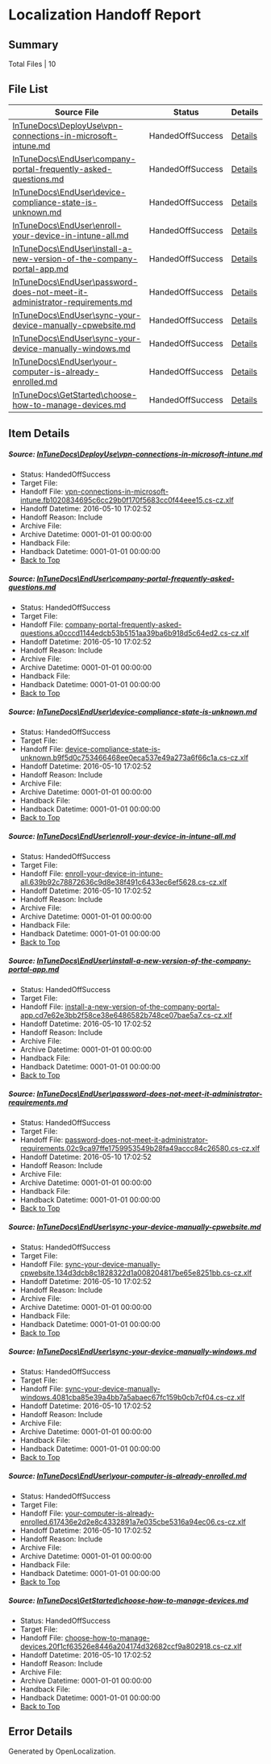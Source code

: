 # <a name='report-top'></a> Localization Handoff Report

## Summary
 Total Files | 10

## File List
 Source File | Status | Details 
 ----------- | ------ | ------- 
 [InTuneDocs\DeployUse\vpn-connections-in-microsoft-intune.md](https://github.com/Microsoft/IntuneDocs-pr/blob/f68b8d2ba6c60998e59bff43e600e2d578d597c2/InTuneDocs/DeployUse/vpn-connections-in-microsoft-intune.md) | HandedOffSuccess | [Details](#00af128807771f5646543614503ab7807362307b245)
 [InTuneDocs\EndUser\company-portal-frequently-asked-questions.md](https://github.com/Microsoft/IntuneDocs-pr/blob/3d61b3274693f49ba63642314f940c5c56d91b2c/InTuneDocs/EndUser/company-portal-frequently-asked-questions.md) | HandedOffSuccess | [Details](#ef725c34514031d3e40a8e4e5ebfe17dc076db79266)
 [InTuneDocs\EndUser\device-compliance-state-is-unknown.md](https://github.com/Microsoft/IntuneDocs-pr/blob/3d61b3274693f49ba63642314f940c5c56d91b2c/InTuneDocs/EndUser/device-compliance-state-is-unknown.md) | HandedOffSuccess | [Details](#dd0e5b2235858e12ad3733cbef8d89718b36c2a2267)
 [InTuneDocs\EndUser\enroll-your-device-in-intune-all.md](https://github.com/Microsoft/IntuneDocs-pr/blob/8986676fd2c6e9f5c565e882b7f4afe47e9ba51b/InTuneDocs/EndUser/enroll-your-device-in-intune-all.md) | HandedOffSuccess | [Details](#614731350f28c84de57ac230d9ff70e6fd5cc03d281)
 [InTuneDocs\EndUser\install-a-new-version-of-the-company-portal-app.md](https://github.com/Microsoft/IntuneDocs-pr/blob/8986676fd2c6e9f5c565e882b7f4afe47e9ba51b/InTuneDocs/EndUser/install-a-new-version-of-the-company-portal-app.md) | HandedOffSuccess | [Details](#63296af56a00d58057ad1ef741190faac3b2803a298)
 [InTuneDocs\EndUser\password-does-not-meet-it-administrator-requirements.md](https://github.com/Microsoft/IntuneDocs-pr/blob/8986676fd2c6e9f5c565e882b7f4afe47e9ba51b/InTuneDocs/EndUser/password-does-not-meet-it-administrator-requirements.md) | HandedOffSuccess | [Details](#73d94beada4963c0698d0c2152fd745792878ec1406)
 [InTuneDocs\EndUser\sync-your-device-manually-cpwebsite.md](https://github.com/Microsoft/IntuneDocs-pr/blob/3d61b3274693f49ba63642314f940c5c56d91b2c/InTuneDocs/EndUser/sync-your-device-manually-cpwebsite.md) | HandedOffSuccess | [Details](#c0a76642b316f148f93cd6c6a487b34e34144d27421)
 [InTuneDocs\EndUser\sync-your-device-manually-windows.md](https://github.com/Microsoft/IntuneDocs-pr/blob/3d61b3274693f49ba63642314f940c5c56d91b2c/InTuneDocs/EndUser/sync-your-device-manually-windows.md) | HandedOffSuccess | [Details](#ceebb0d7ce382289d4b7d15f30094ecf28645c14423)
 [InTuneDocs\EndUser\your-computer-is-already-enrolled.md](https://github.com/Microsoft/IntuneDocs-pr/blob/3d61b3274693f49ba63642314f940c5c56d91b2c/InTuneDocs/EndUser/your-computer-is-already-enrolled.md) | HandedOffSuccess | [Details](#d8fc6c1eadfbd7925ccf2ffd82d033dfc18cbafd453)
 [InTuneDocs\GetStarted\choose-how-to-manage-devices.md](https://github.com/Microsoft/IntuneDocs-pr/blob/aa27dec4d85c272f187dd64a7384157c029ee04e/InTuneDocs/GetStarted/choose-how-to-manage-devices.md) | HandedOffSuccess | [Details](#26647bdff0870dbf8989911b7c193e53c4eaea02472)

## Item Details
##### <a name='00af128807771f5646543614503ab7807362307b245'></a> Source: [InTuneDocs\DeployUse\vpn-connections-in-microsoft-intune.md](https://github.com/Microsoft/IntuneDocs-pr/blob/f68b8d2ba6c60998e59bff43e600e2d578d597c2/InTuneDocs/DeployUse/vpn-connections-in-microsoft-intune.md)
* Status: HandedOffSuccess
* Target File: 
* Handoff File: [vpn-connections-in-microsoft-intune.fb1020834695c6cc29b0f170f5683cc0f44eee15.cs-cz.xlf](https://github.com/Microsoft/EM.handoff/blob/3411ff829df4a1a2fba704ca1be1f3a0118e1912/ol-handoff/Microsoft/IntuneDocs-pr.cs-cz/master/vpn-connections-in-microsoft-intune.fb1020834695c6cc29b0f170f5683cc0f44eee15.cs-cz.xlf)
* Handoff Datetime: 2016-05-10 17:02:52
* Handoff Reason: Include
* Archive File: 
* Archive Datetime: 0001-01-01 00:00:00
* Handback File: 
* Handback Datetime: 0001-01-01 00:00:00
* [Back to Top](#report-top)

##### <a name='ef725c34514031d3e40a8e4e5ebfe17dc076db79266'></a> Source: [InTuneDocs\EndUser\company-portal-frequently-asked-questions.md](https://github.com/Microsoft/IntuneDocs-pr/blob/3d61b3274693f49ba63642314f940c5c56d91b2c/InTuneDocs/EndUser/company-portal-frequently-asked-questions.md)
* Status: HandedOffSuccess
* Target File: 
* Handoff File: [company-portal-frequently-asked-questions.a0cccd1144edcb53b5151aa39ba6b918d5c64ed2.cs-cz.xlf](https://github.com/Microsoft/EM.handoff/blob/3411ff829df4a1a2fba704ca1be1f3a0118e1912/ol-handoff/Microsoft/IntuneDocs-pr.cs-cz/master/company-portal-frequently-asked-questions.a0cccd1144edcb53b5151aa39ba6b918d5c64ed2.cs-cz.xlf)
* Handoff Datetime: 2016-05-10 17:02:52
* Handoff Reason: Include
* Archive File: 
* Archive Datetime: 0001-01-01 00:00:00
* Handback File: 
* Handback Datetime: 0001-01-01 00:00:00
* [Back to Top](#report-top)

##### <a name='dd0e5b2235858e12ad3733cbef8d89718b36c2a2267'></a> Source: [InTuneDocs\EndUser\device-compliance-state-is-unknown.md](https://github.com/Microsoft/IntuneDocs-pr/blob/3d61b3274693f49ba63642314f940c5c56d91b2c/InTuneDocs/EndUser/device-compliance-state-is-unknown.md)
* Status: HandedOffSuccess
* Target File: 
* Handoff File: [device-compliance-state-is-unknown.b9f5d0c753466468ee0eca537e49a273a6f66c1a.cs-cz.xlf](https://github.com/Microsoft/EM.handoff/blob/3411ff829df4a1a2fba704ca1be1f3a0118e1912/ol-handoff/Microsoft/IntuneDocs-pr.cs-cz/master/device-compliance-state-is-unknown.b9f5d0c753466468ee0eca537e49a273a6f66c1a.cs-cz.xlf)
* Handoff Datetime: 2016-05-10 17:02:52
* Handoff Reason: Include
* Archive File: 
* Archive Datetime: 0001-01-01 00:00:00
* Handback File: 
* Handback Datetime: 0001-01-01 00:00:00
* [Back to Top](#report-top)

##### <a name='614731350f28c84de57ac230d9ff70e6fd5cc03d281'></a> Source: [InTuneDocs\EndUser\enroll-your-device-in-intune-all.md](https://github.com/Microsoft/IntuneDocs-pr/blob/8986676fd2c6e9f5c565e882b7f4afe47e9ba51b/InTuneDocs/EndUser/enroll-your-device-in-intune-all.md)
* Status: HandedOffSuccess
* Target File: 
* Handoff File: [enroll-your-device-in-intune-all.639b92c78872636c9d8e38f491c6433ec6ef5628.cs-cz.xlf](https://github.com/Microsoft/EM.handoff/blob/3411ff829df4a1a2fba704ca1be1f3a0118e1912/ol-handoff/Microsoft/IntuneDocs-pr.cs-cz/master/enroll-your-device-in-intune-all.639b92c78872636c9d8e38f491c6433ec6ef5628.cs-cz.xlf)
* Handoff Datetime: 2016-05-10 17:02:52
* Handoff Reason: Include
* Archive File: 
* Archive Datetime: 0001-01-01 00:00:00
* Handback File: 
* Handback Datetime: 0001-01-01 00:00:00
* [Back to Top](#report-top)

##### <a name='63296af56a00d58057ad1ef741190faac3b2803a298'></a> Source: [InTuneDocs\EndUser\install-a-new-version-of-the-company-portal-app.md](https://github.com/Microsoft/IntuneDocs-pr/blob/8986676fd2c6e9f5c565e882b7f4afe47e9ba51b/InTuneDocs/EndUser/install-a-new-version-of-the-company-portal-app.md)
* Status: HandedOffSuccess
* Target File: 
* Handoff File: [install-a-new-version-of-the-company-portal-app.cd7e62e3bb2f58ce38e6486582b748ce07bae5a7.cs-cz.xlf](https://github.com/Microsoft/EM.handoff/blob/3411ff829df4a1a2fba704ca1be1f3a0118e1912/ol-handoff/Microsoft/IntuneDocs-pr.cs-cz/master/install-a-new-version-of-the-company-portal-app.cd7e62e3bb2f58ce38e6486582b748ce07bae5a7.cs-cz.xlf)
* Handoff Datetime: 2016-05-10 17:02:52
* Handoff Reason: Include
* Archive File: 
* Archive Datetime: 0001-01-01 00:00:00
* Handback File: 
* Handback Datetime: 0001-01-01 00:00:00
* [Back to Top](#report-top)

##### <a name='73d94beada4963c0698d0c2152fd745792878ec1406'></a> Source: [InTuneDocs\EndUser\password-does-not-meet-it-administrator-requirements.md](https://github.com/Microsoft/IntuneDocs-pr/blob/8986676fd2c6e9f5c565e882b7f4afe47e9ba51b/InTuneDocs/EndUser/password-does-not-meet-it-administrator-requirements.md)
* Status: HandedOffSuccess
* Target File: 
* Handoff File: [password-does-not-meet-it-administrator-requirements.02c9ca97ffe1759953549b28fa49accc84c26580.cs-cz.xlf](https://github.com/Microsoft/EM.handoff/blob/3411ff829df4a1a2fba704ca1be1f3a0118e1912/ol-handoff/Microsoft/IntuneDocs-pr.cs-cz/master/password-does-not-meet-it-administrator-requirements.02c9ca97ffe1759953549b28fa49accc84c26580.cs-cz.xlf)
* Handoff Datetime: 2016-05-10 17:02:52
* Handoff Reason: Include
* Archive File: 
* Archive Datetime: 0001-01-01 00:00:00
* Handback File: 
* Handback Datetime: 0001-01-01 00:00:00
* [Back to Top](#report-top)

##### <a name='c0a76642b316f148f93cd6c6a487b34e34144d27421'></a> Source: [InTuneDocs\EndUser\sync-your-device-manually-cpwebsite.md](https://github.com/Microsoft/IntuneDocs-pr/blob/3d61b3274693f49ba63642314f940c5c56d91b2c/InTuneDocs/EndUser/sync-your-device-manually-cpwebsite.md)
* Status: HandedOffSuccess
* Target File: 
* Handoff File: [sync-your-device-manually-cpwebsite.134d3dcb8c1828322d1a008204817be65e8251bb.cs-cz.xlf](https://github.com/Microsoft/EM.handoff/blob/3411ff829df4a1a2fba704ca1be1f3a0118e1912/ol-handoff/Microsoft/IntuneDocs-pr.cs-cz/master/sync-your-device-manually-cpwebsite.134d3dcb8c1828322d1a008204817be65e8251bb.cs-cz.xlf)
* Handoff Datetime: 2016-05-10 17:02:52
* Handoff Reason: Include
* Archive File: 
* Archive Datetime: 0001-01-01 00:00:00
* Handback File: 
* Handback Datetime: 0001-01-01 00:00:00
* [Back to Top](#report-top)

##### <a name='ceebb0d7ce382289d4b7d15f30094ecf28645c14423'></a> Source: [InTuneDocs\EndUser\sync-your-device-manually-windows.md](https://github.com/Microsoft/IntuneDocs-pr/blob/3d61b3274693f49ba63642314f940c5c56d91b2c/InTuneDocs/EndUser/sync-your-device-manually-windows.md)
* Status: HandedOffSuccess
* Target File: 
* Handoff File: [sync-your-device-manually-windows.4081cba85e39a4bb7a5abaec67fc159b0cb7cf04.cs-cz.xlf](https://github.com/Microsoft/EM.handoff/blob/3411ff829df4a1a2fba704ca1be1f3a0118e1912/ol-handoff/Microsoft/IntuneDocs-pr.cs-cz/master/sync-your-device-manually-windows.4081cba85e39a4bb7a5abaec67fc159b0cb7cf04.cs-cz.xlf)
* Handoff Datetime: 2016-05-10 17:02:52
* Handoff Reason: Include
* Archive File: 
* Archive Datetime: 0001-01-01 00:00:00
* Handback File: 
* Handback Datetime: 0001-01-01 00:00:00
* [Back to Top](#report-top)

##### <a name='d8fc6c1eadfbd7925ccf2ffd82d033dfc18cbafd453'></a> Source: [InTuneDocs\EndUser\your-computer-is-already-enrolled.md](https://github.com/Microsoft/IntuneDocs-pr/blob/3d61b3274693f49ba63642314f940c5c56d91b2c/InTuneDocs/EndUser/your-computer-is-already-enrolled.md)
* Status: HandedOffSuccess
* Target File: 
* Handoff File: [your-computer-is-already-enrolled.617436e2d2e8c4332891a7e035cbe5316a94ec06.cs-cz.xlf](https://github.com/Microsoft/EM.handoff/blob/3411ff829df4a1a2fba704ca1be1f3a0118e1912/ol-handoff/Microsoft/IntuneDocs-pr.cs-cz/master/your-computer-is-already-enrolled.617436e2d2e8c4332891a7e035cbe5316a94ec06.cs-cz.xlf)
* Handoff Datetime: 2016-05-10 17:02:52
* Handoff Reason: Include
* Archive File: 
* Archive Datetime: 0001-01-01 00:00:00
* Handback File: 
* Handback Datetime: 0001-01-01 00:00:00
* [Back to Top](#report-top)

##### <a name='26647bdff0870dbf8989911b7c193e53c4eaea02472'></a> Source: [InTuneDocs\GetStarted\choose-how-to-manage-devices.md](https://github.com/Microsoft/IntuneDocs-pr/blob/aa27dec4d85c272f187dd64a7384157c029ee04e/InTuneDocs/GetStarted/choose-how-to-manage-devices.md)
* Status: HandedOffSuccess
* Target File: 
* Handoff File: [choose-how-to-manage-devices.20f1cf63526e8446a204174d32682ccf9a802918.cs-cz.xlf](https://github.com/Microsoft/EM.handoff/blob/3411ff829df4a1a2fba704ca1be1f3a0118e1912/ol-handoff/Microsoft/IntuneDocs-pr.cs-cz/master/choose-how-to-manage-devices.20f1cf63526e8446a204174d32682ccf9a802918.cs-cz.xlf)
* Handoff Datetime: 2016-05-10 17:02:52
* Handoff Reason: Include
* Archive File: 
* Archive Datetime: 0001-01-01 00:00:00
* Handback File: 
* Handback Datetime: 0001-01-01 00:00:00
* [Back to Top](#report-top)


## Error Details

Generated by OpenLocalization.
